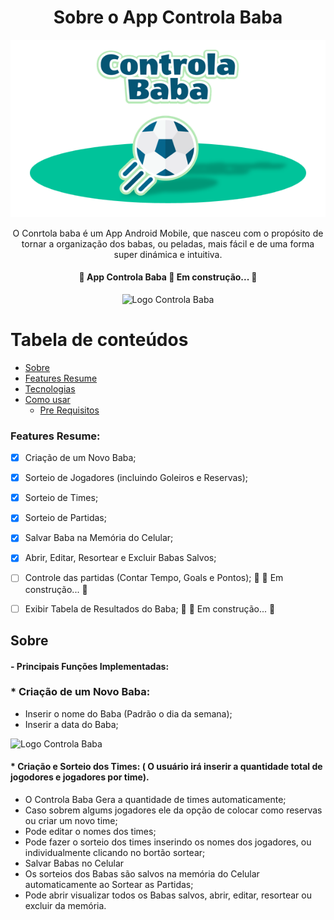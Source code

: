 <h1 align="center">Sobre o App Controla Baba</h1>
<p align="center">
  <img src="https://github.com/neijrdev/about_app_controla_baba/blob/main/assets/banner_app_menor_to_git.png?raw=true" height="auto" width="600" alt="Logo Controla Baba" 
</p>


<p align="center">O Conrtola baba é um App Android Mobile, que nasceu com o propósito de tornar a organização dos babas, ou peladas, mais fácil e de uma forma super dinámica e intuitiva.</p>

<h4 align="center"> 
	🚧  App Controla Baba 🚀 Em construção...  🚧
</h4>


<p align="center">
  <img src="https://github.com/neijrdev/app_controla_baba/blob/main/assets/gif_open_app_2.gif?raw=true" height="auto" width="300" alt="Logo Controla Baba" 
</p>


Tabela de conteúdos
=================
<!--ts-->
   * [Sobre](#Sobre)
   * [Features Resume](#Features-Resume)
   * [Tecnologias](#tecnologias)
   * [Como usar](#como-usar)
      * [Pre Requisitos](#pre-requisitos)

<!--te-->


### Features Resume:
- [x] Criação de um Novo Baba;
- [x] Sorteio de Jogadores (incluindo Goleiros e Reservas);
- [x] Sorteio de Times;
- [x] Sorteio de Partidas;
- [x] Salvar Baba na Memória do Celular;
- [x] Abrir, Editar, Resortear e Excluir Babas Salvos;
- [ ] Controle das partidas (Contar Tempo, Goals e Pontos); 🚧  🚀 Em construção...  🚧 
- [ ] Exibir Tabela de Resultados do Baba; 🚧  🚀 Em construção...  🚧



## Sobre
#### - Principais Funções Implementadas:
### * Criação de um Novo Baba:
   * Inserir o nome do Baba (Padrão o dia da semana);
   * Inserir a data do Baba;

<p align="left">
  <img src="https://github.com/neijrdev/app_controla_baba/blob/main/assets/edit_name_and_date.gif?raw=true" height="auto" width="300" alt="Logo Controla Baba" 
</p>

#### * Criação e Sorteio dos Times: ( O usuário irá inserir a quantidade total de jogodores e jogadores por time).
  * O Controla Baba Gera a quantidade de times automaticamente;
  * Caso sobrem algums jogadores ele da opção de colocar como reservas ou criar um novo time;
* Pode editar o nomes dos times;
* Pode fazer o sorteio dos times inserindo os nomes dos jogadores, ou individualmente clicando no bortão sortear;
* Salvar Babas no Celular
 * Os sorteios dos Babas são salvos na memória do Celular automaticamente ao Sortear as Partidas;
 * Pode abrir visualizar todos os Babas salvos, abrir, editar, resortear ou excluir da memória.


